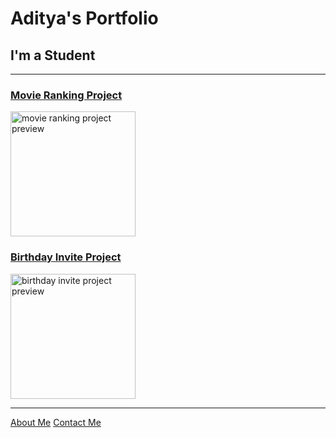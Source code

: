 <!DOCTYPE html>
<html lang="en">
<head>
  <meta charset="UTF-8">
  <title>Aditya's Portfolio</title>
</head>
<body>
  <h1>Aditya's Portfolio</h1>
  <h2>I'm a Student</h2>
  <hr />
  <h3><a href="./public/movie-ranking.html">Movie Ranking Project</a></h3>
  <img src="./assets/images/movie-ranking.png" height="200" alt="movie ranking project preview"/>
  <h3><a href="./public/birthday-invite.html">Birthday Invite Project</a></h3>
  <img src="./assets/images/birthday-invite.png" height="200" alt="birthday invite project preview"/>
  <hr />
  <a href="./public/about.html">About Me</a>
  <a href="./public/contact.html">Contact Me</a>
</body>

</html>

